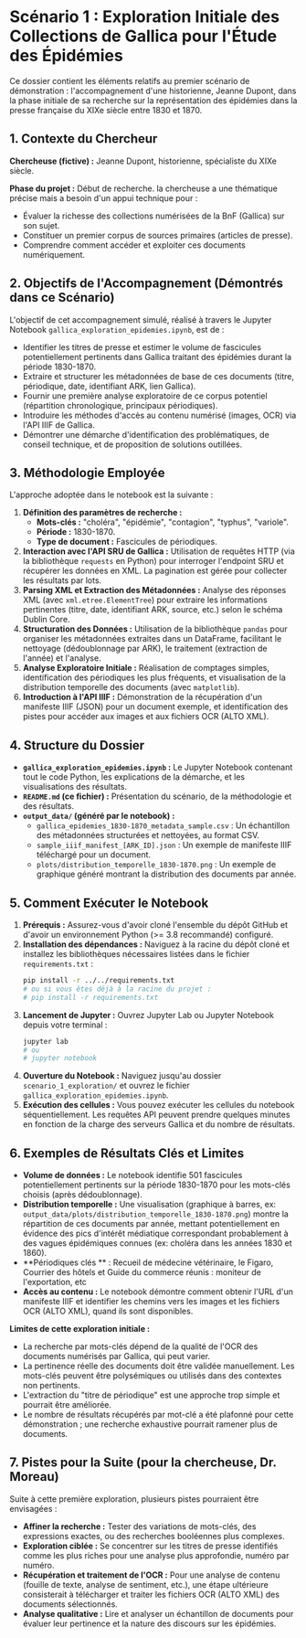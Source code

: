 # Scénario 1 : Exploration Initiale des Collections de Gallica pour l'Étude des Épidémies

Ce dossier contient les éléments relatifs au premier scénario de démonstration : l'accompagnement d'une historienne, Jeanne Dupont, dans la phase initiale de sa recherche sur la représentation des épidémies dans la presse française du XIXe siècle entre 1830 et 1870.

## 1. Contexte du Chercheur

**Chercheuse (fictive) :** Jeanne Dupont, historienne, spécialiste du XIXe siècle.

**Phase du projet :** Début de recherche. la chercheuse a une thématique précise mais a besoin d'un appui technique pour :
* Évaluer la richesse des collections numérisées de la BnF (Gallica) sur son sujet.
* Constituer un premier corpus de sources primaires (articles de presse).
* Comprendre comment accéder et exploiter ces documents numériquement.

## 2. Objectifs de l'Accompagnement (Démontrés dans ce Scénario)

L'objectif de cet accompagnement simulé, réalisé à travers le Jupyter Notebook `gallica_exploration_epidemies.ipynb`, est de :
* Identifier les titres de presse et estimer le volume de fascicules potentiellement pertinents dans Gallica traitant des épidémies durant la période 1830-1870.
* Extraire et structurer les métadonnées de base de ces documents (titre, périodique, date, identifiant ARK, lien Gallica).
* Fournir une première analyse exploratoire de ce corpus potentiel (répartition chronologique, principaux périodiques).
* Introduire les méthodes d'accès au contenu numérisé (images, OCR) via l'API IIIF de Gallica.
* Démontrer une démarche d'identification des problématiques, de conseil technique, et de proposition de solutions outillées.

## 3. Méthodologie Employée

L'approche adoptée dans le notebook est la suivante :

1.  **Définition des paramètres de recherche :**
    * **Mots-clés :** "choléra", "épidémie", "contagion", "typhus", "variole".
    * **Période :** 1830-1870.
    * **Type de document :** Fascicules de périodiques.
2.  **Interaction avec l'API SRU de Gallica :** Utilisation de requêtes HTTP (via la bibliothèque `requests` en Python) pour interroger l'endpoint SRU et récupérer les données en XML. La pagination est gérée pour collecter les résultats par lots.
3.  **Parsing XML et Extraction des Métadonnées :** Analyse des réponses XML (avec `xml.etree.ElementTree`) pour extraire les informations pertinentes (titre, date, identifiant ARK, source, etc.) selon le schéma Dublin Core.
4.  **Structuration des Données :** Utilisation de la bibliothèque `pandas` pour organiser les métadonnées extraites dans un DataFrame, facilitant le nettoyage (dédoublonnage par ARK), le traitement (extraction de l'année) et l'analyse.
5.  **Analyse Exploratoire Initiale :** Réalisation de comptages simples, identification des périodiques les plus fréquents, et visualisation de la distribution temporelle des documents (avec `matplotlib`).
6.  **Introduction à l'API IIIF :** Démonstration de la récupération d'un manifeste IIIF (JSON) pour un document exemple, et identification des pistes pour accéder aux images et aux fichiers OCR (ALTO XML).

## 4. Structure du Dossier

* **`gallica_exploration_epidemies.ipynb` :** Le Jupyter Notebook contenant tout le code Python, les explications de la démarche, et les visualisations des résultats.
* **`README.md` (ce fichier) :** Présentation du scénario, de la méthodologie et des résultats.
* **`output_data/` (généré par le notebook) :**
    * `gallica_epidemies_1830-1870_metadata_sample.csv` : Un échantillon des métadonnées structurées et nettoyées, au format CSV.
    * `sample_iiif_manifest_[ARK_ID].json` : Un exemple de manifeste IIIF téléchargé pour un document.
    * `plots/distribution_temporelle_1830-1870.png` : Un exemple de graphique généré montrant la distribution des documents par année.

## 5. Comment Exécuter le Notebook

1.  **Prérequis :** Assurez-vous d'avoir cloné l'ensemble du dépôt GitHub et d'avoir un environnement Python (>= 3.8 recommandé) configuré.
2.  **Installation des dépendances :** Naviguez à la racine du dépôt cloné et installez les bibliothèques nécessaires listées dans le fichier `requirements.txt` :
    ```bash
    pip install -r ../../requirements.txt
    # ou si vous êtes déjà à la racine du projet :
    # pip install -r requirements.txt
    ```
3.  **Lancement de Jupyter :** Ouvrez Jupyter Lab ou Jupyter Notebook depuis votre terminal :
    ```bash
    jupyter lab
    # ou
    # jupyter notebook
    ```
4.  **Ouverture du Notebook :** Naviguez jusqu'au dossier `scenario_1_exploration/` et ouvrez le fichier `gallica_exploration_epidemies.ipynb`.
5.  **Exécution des cellules :** Vous pouvez exécuter les cellules du notebook séquentiellement. Les requêtes API peuvent prendre quelques minutes en fonction de la charge des serveurs Gallica et du nombre de résultats.

## 6. Exemples de Résultats Clés et Limites


* **Volume de données :** Le notebook identifie 501 fascicules potentiellement pertinents sur la période 1830-1870 pour les mots-clés choisis (après dédoublonnage).
* **Distribution temporelle :** Une visualisation (graphique à barres, ex: `output_data/plots/distribution_temporelle_1830-1870.png`) montre la répartition de ces documents par année, mettant potentiellement en évidence des pics d'intérêt médiatique correspondant probablement à des vagues épidémiques connues (ex: choléra dans les années 1830 et 1860).
* **Périodiques clés ** : Recueil de médecine vétérinaire, le Figaro, Courrier des hôtels et Guide du commerce réunis : moniteur de l'exportation, etc
* **Accès au contenu :** Le notebook démontre comment obtenir l'URL d'un manifeste IIIF et identifier les chemins vers les images et les fichiers OCR (ALTO XML), quand ils sont disponibles.

**Limites de cette exploration initiale :**
* La recherche par mots-clés dépend de la qualité de l'OCR des documents numérisés par Gallica, qui peut varier.
* La pertinence réelle des documents doit être validée manuellement. Les mots-clés peuvent être polysémiques ou utilisés dans des contextes non pertinents.
* L'extraction du "titre de périodique" est une approche trop simple et pourrait être améliorée.
* Le nombre de résultats récupérés par mot-clé a été plafonné pour cette démonstration ; une recherche exhaustive pourrait ramener plus de documents.

## 7. Pistes pour la Suite (pour la chercheuse, Dr. Moreau)

Suite à cette première exploration, plusieurs pistes pourraient être envisagées :
* **Affiner la recherche :** Tester des variations de mots-clés, des expressions exactes, ou des recherches booléennes plus complexes.
* **Exploration ciblée :** Se concentrer sur les titres de presse identifiés comme les plus riches pour une analyse plus approfondie, numéro par numéro.
* **Récupération et traitement de l'OCR :** Pour une analyse de contenu (fouille de texte, analyse de sentiment, etc.), une étape ultérieure consisterait à télécharger et traiter les fichiers OCR (ALTO XML) des documents sélectionnés.
* **Analyse qualitative :** Lire et analyser un échantillon de documents pour évaluer leur pertinence et la nature des discours sur les épidémies.

